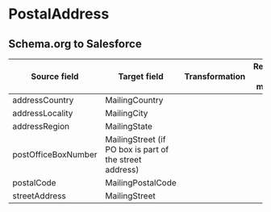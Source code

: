 # PostalAddress

## Schema.org to Salesforce
|Source field | Target field | Transformation | Reference value mapping | 
|-------------|--------------|----------------|-------------------------|
|addressCountry | MailingCountry|
|addressLocality | MailingCity|
|addressRegion | MailingState|
|postOfficeBoxNumber | MailingStreet (if PO box is part of the street address)|
|postalCode | MailingPostalCode|
|streetAddress | MailingStreet|

